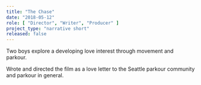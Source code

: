 ```yaml
---
title: "The Chase"
date: "2018-05-12"
role: [ "Director", "Writer", "Producer" ]
project_type: "narrative short"
released: false
---
```

Two boys explore a developing love interest through movement and parkour.

Wrote and directed the film as a love letter to the Seattle parkour community and parkour in general.
